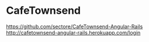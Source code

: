 # CafeTownsend
https://github.com/sectore/CafeTownsend-Angular-Rails
http://cafetownsend-angular-rails.herokuapp.com/login
